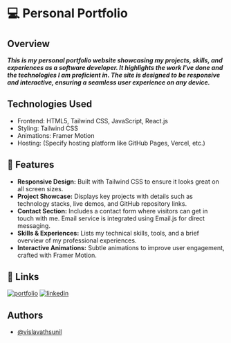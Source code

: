 # 💻 Personal Portfolio 

## Overview

***This is my personal portfolio website showcasing my projects, skills, and experiences as a software developer. It highlights the work I've done and the technologies I am proficient in. The site is designed to be responsive and interactive, ensuring a seamless user experience on any device.***


## Technologies Used

- Frontend: HTML5, Tailwind CSS, JavaScript, React.js
- Styling: Tailwind CSS
- Animations: Framer Motion
- Hosting: (Specify hosting platform like GitHub Pages, Vercel, etc.)

  

  
## 🎨 Features
- **Responsive Design:** Built with Tailwind CSS to ensure it looks great on all screen sizes.
- **Project Showcase:** Displays key projects with details such as technology stacks, live demos, and GitHub repository links.
- **Contact Section:** Includes a contact form where visitors can get in touch with me. Email service is integrated using Email.js for direct messaging.
- **Skills & Experiences:** Lists my technical skills, tools, and a brief overview of my professional experiences.
- **Interactive Animations:** Subtle animations to improve user engagement, crafted with Framer Motion.

## 🔗 Links
[![portfolio](https://img.shields.io/badge/my_portfolio-000?style=for-the-badge&logo=ko-fi&logoColor=white)](https://vislavathsunil.vercel.app/)
[![linkedin](https://img.shields.io/badge/linkedin-0A66C2?style=for-the-badge&logo=linkedin&logoColor=white)](https://www.linkedin.com/in/sunil2004/) 
## Authors

- [@vislavathsunil](https://github.com/Vislavathsunil)
